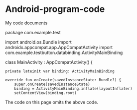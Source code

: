 # Android-program-code
My code documents

package com.example.test

import android.os.Bundle
import androidx.appcompat.app.AppCompatActivity
import com.example.testbutton.databinding.ActivityMainBinding

class MainActivity : AppCompatActivity() {

    private lateinit var binding: ActivityMainBinding

    override fun onCreate(savedInstanceState: Bundle?) {
        super.onCreate(savedInstanceState)
        binding = ActivityMainBinding.inflate(layoutInflater)
        setContentView(binding.root)

The code on this page omits the above code.
